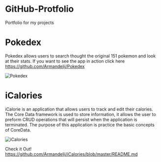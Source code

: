 # GitHub-Protfolio
Portfolio for my projects


# Pokedex
Pokedex allows users to search thought the original 151 pokemon and look at their stats. If you want to see the app in action
click here https://github.com/Armandelij/Pokedex


![Pokedex](https://user-images.githubusercontent.com/64448202/203107327-014a5df6-1e2d-4cd3-9ed3-08abe3121162.png)










# iCalories

iCalorie is an application that allows users to track and edit their calories. The Core Data framework is used to store information, 
it allows the user to preform CRUD operations that will persist when the application is terminated. The purpose of this application is practice the basic concepts of CoreData.

![iCalories](https://user-images.githubusercontent.com/64448202/203097930-291f32c0-8b19-44fd-b8b8-f4f5418f7640.png)


Check it Out! https://github.com/Armandelij/iCalories/blob/master/README.md
